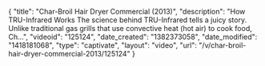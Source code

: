 {
    "title": "Char-Broil Hair Dryer Commercial (2013)",
    "description": "How TRU-Infrared Works The science behind TRU-Infrared tells a juicy story. Unlike traditional gas grills that use convective heat (hot air) to cook food, Ch...",
    "videoid": "125124",
    "date_created": "1382373058",
    "date_modified": "1418181068",
    "type": "captivate",
    "layout": "video",
    "url": "\/v\/char-broil-hair-dryer-commercial-2013\/125124"
}